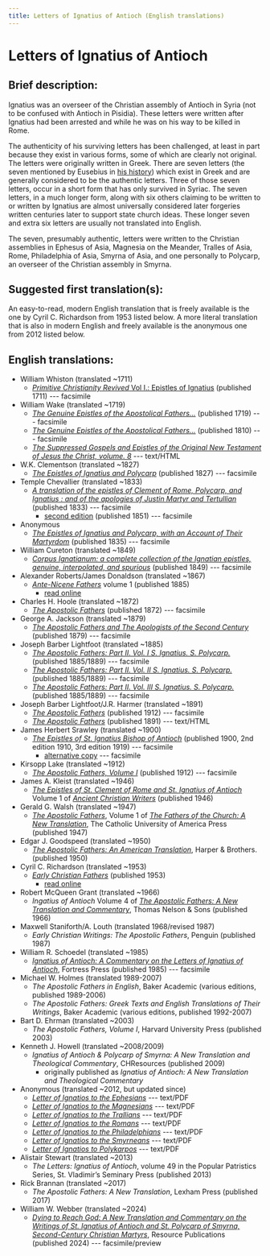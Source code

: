 ```yaml
---
title: Letters of Ignatius of Antioch (English translations)
---
```


# Letters of Ignatius of Antioch

## Brief description:

Ignatius was an overseer of the Christian assembly of Antioch in Syria (not to be confused with Antioch in Pisidia). These letters were written after Ignatius had been arrested and while he was on his way to be killed in Rome. 

The authenticity of his surviving letters has been challenged, at least in part because they exist in various forms, some of which are clearly not original. The letters were originally written in Greek. There are seven letters (the seven mentioned by Eusebius in [his history](eusebius-ecclesiasticalhistory.html)) which exist in Greek and are generally considered to be the authentic letters. Three of those seven letters, occur in a short form that has only survived in Syriac.  The seven letters, in a much longer form, along with six others claiming to be written to or written by Ignatius are almost universally considered later forgeries written centuries later to support state church ideas. These longer seven and extra six letters are usually not translated into English.

The seven, presumably authentic, letters were written to the Christian assemblies in Ephesus of Asia, Magnesia on the Meander, Tralles of Asia, Rome, Philadelphia of Asia, Smyrna of Asia, and one personally to Polycarp, an overseer of the Christian assembly in Smyrna.

## Suggested first translation(s):

An easy-to-read, modern English translation that is freely available is the one by Cyril C. Richardson from 1953 listed below. A more literal translation that is also in modern English and freely available is the anonymous one from 2012 listed below.

## English translations:
* William Whiston (translated ~1711)
  * [*Primitive Christianity Revived* Vol I.: Epistles of Ignatius](https://archive.org/details/primitivechristi01whis) (published 1711) --- facsimile
* William Wake (translated ~1719)
  * [*The Genuine Epistles of the Apostolical Fathers...*](https://archive.org/details/genuineepistleso1719wake) (published 1719) --- facsimile
  * [*The Genuine Epistles of the Apostolical Fathers...*](https://archive.org/details/genuineepistleso01wake) (published 1810) --- facsimile
  * [*The Suppressed Gospels and Epistles of the Original New Testament of Jesus the Christ, volume. 8*](http://www.gutenberg.org/ebooks/6514) --- text/HTML
* W.K. Clementson (translated ~1827)
  * [*The Epistles of Ignatius and Polycarp*](https://archive.org/details/TheEpistlesOfIgnatiusAndPolycarp) (published 1827) --- facsimile
* Temple Chevallier (translated ~1833)
  * [*A translation of the epistles of Clement of Rome, Polycarp, and Ignatius : and of the apologies of Justin Martyr and Tertullian*](https://archive.org/details/ATranslationOfTheEpistlesOfClement) (published 1833) --- facsimile
    * [second edition](https://archive.org/details/translationofepi00chev) (published 1851) --- facsimile
* Anonymous
  * [*The Epistles of Ignatius and Polycarp, with an Account of Their Martyrdom*](https://archive.org/details/TheMartyrdomOfIgnatius) (published 1835) --- facsimile
* William Cureton (translated ~1849)
  * [*Corpus Ignatianum: a complete collection of the Ignatian epistles, genuine, interpolated, and spurious*](https://archive.org/details/corpusignatianum00igna_0) (published 1849) --- facsimile
* Alexander Roberts/James Donaldson (translated ~1867)
  * [*Ante-Nicene Fathers*](anf.html) volume 1 (published 1885)
    * [read online](https://ccel.org/ccel/richardson/fathers/fathers.vi.ii.html)
* Charles H. Hoole (translated ~1872)
  * [*The Apostolic Fathers*](https://archive.org/details/apostolicfather00hoolgoog) (published 1872) --- facsimile
* George A. Jackson (translated ~1879)
  * [*The Apostolic Fathers and The Apologists of the Second Century*](https://archive.org/details/theapostolicfath00jackuoft) (published 1879) --- facsimile
* Joseph Barber Lightfoot (translated ~1885)
  * [*The Apostolic Fathers: Part II. Vol. I S. Ignatius. S. Polycarp.*](https://archive.org/details/apostolicfathers0201clem) (published 1885/1889) --- facsimile
  * [*The Apostolic Fathers: Part II. Vol. II S. Ignatius. S. Polycarp.*](https://archive.org/details/apostolicfathers0202clem) (published 1885/1889) --- facsimile
  * [*The Apostolic Fathers: Part II. Vol. III S. Ignatius. S. Polycarp.*](https://archive.org/details/apostolicfathers0203clem) (published 1885/1889) --- facsimile
* Joseph Barber Lightfoot/J.R. Harmer (translated ~1891)
  * [*The Apostolic Fathers*](https://archive.org/details/a590752000clemuoft) (published 1912) --- facsimile
  * [*The Apostolic Fathers*](http://www.katapi.org.uk/ApostolicFathers/ApFathers-Contents.html) (published 1891) --- text/HTML
* James Herbert Srawley (translated ~1900)
  * [*The Epistles of St. Ignatius Bishop of Antioch*](https://archive.org/details/epistlesstignat00ignagoog) (published 1900, 2nd edition 1910, 3rd edition 1919) --- facsimile
    * [alternative copy](https://archive.org/details/epistles00igna) --- facsimile
* Kirsopp Lake (translated ~1912)
  * [*The Apostolic Fathers, Volume I*](https://archive.org/details/apostolicfathers01lake) (published 1912) --- facsimile
* James A. Kleist (translated ~1946)
  * [*The Epistles of St. Clement of Rome and St. Ignatius of Antioch*](ancientchristianwriters_1.html) Volume 1 of [*Ancient Christian Writers*](ancientchristianwriters.html) (published 1946)
* Gerald G. Walsh (translated ~1947)
  * [*The Apostolic Fathers*](https://archive.org/details/in.ernet.dli.2015.58476), Volume 1 of [*The Fathers of the Church: A New Translation*](fathersofthechurch.html), The Catholic University of America Press (published 1947)
* Edgar J. Goodspeed (translated ~1950)
  * [*The Apostolic Fathers: An American Translation*](goodspeedapostolicfathers.html), Harper & Brothers. (published 1950)
* Cyril C. Richardson (translated ~1953)
  * [*Early Christian Fathers*](ecf.html) (published 1953)
    * [read online](http://www.ccel.org/ccel/richardson/fathers.vi.iii.html)
* Robert McQueen Grant (translated ~1966)
  * *Ingatius of Antioch* Volume 4 of [*The Apostolic Fathers: A New Translation and Commentary*](apostolicfathersnewtranslationandcommentary.html), Thomas Nelson & Sons (published 1966)
* Maxwell Staniforth/A. Louth (translated 1968/revised 1987)
  * *Early Christian Writings: The Apostolic Fathers*, Penguin (published 1987)
* William R. Schoedel (translated ~1985)
  * [*Ignatius of Antioch: A Commentary on the Letters of Ignatius of Antioch*](https://archive.org/details/ignatiusofantioc0000scho), Fortress Press (published 1985) --- facsimile
* Michael W. Holmes (translated 1989-2007)
  * *The Apostolic Fathers in English*, Baker Academic (various editions, published 1989-2006)
  * *The Apostolic Fathers: Greek Texts and English Translations of Their Writings*, Baker Academic (various editions, published 1992-2007)
* Bart D. Ehrman (translated ~2003)
  * *The Apostolic Fathers, Volume I*, Harvard University Press (published 2003)
* Kenneth J. Howell (translated ~2008/2009)
  * *Ignatius of Antioch & Polycarp of Smyrna: A New Translation and Theological Commentary*, CHResources (published 2009)
    * originally published as *Ignatius of Antioch: A New Translation and Theological Commentary*
* Anonymous (translated ~2012, but updated since)
  * [*Letter of Ignatios to the Ephesians*](http://www.biblicalaudio.com/text/ignatios_ephesians.pdf) --- text/PDF
  * [*Letter of Ignatios to the Magnesians*](http://www.biblicalaudio.com/text/ignatios_magnesians.pdf) --- text/PDF
  * [*Letter of Ignatios to the Trallians*](http://www.biblicalaudio.com/text/ignatios_trallians.pdf) --- text/PDF
  * [*Letter of Ignatios to the Romans*](http://www.biblicalaudio.com/text/ignatios_romans.pdf) --- text/PDF
  * [*Letter of Ignatios to the Philadelphians*](http://www.biblicalaudio.com/text/ignatios_philadelphians.pdf) --- text/PDF
  * [*Letter of Ignatios to the Smyrneans*](http://www.biblicalaudio.com/text/ignatios_smyrneans.pdf) --- text/PDF
  * [*Letter of Ignatios to Polykarpos*](http://www.biblicalaudio.com/text/ignatios_polykarpos.pdf) --- text/PDF
* Alistair Stewart (translated ~2013)
  * *The Letters: Ignatius of Antioch*, volume 49 in the Popular Patristics Series, St. Vladimir’s Seminary Press (published 2013)
* Rick Brannan (translated ~2017)
  * *The Apostolic Fathers: A New Translation*, Lexham Press (published 2017)
* William W. Webber (translated ~2024)
  * [*Dying to Reach God: A New Translation and Commentary on the Writings of St. Ignatius of Antioch and St. Polycarp of Smyrna, Second-Century Christian Martyrs*](https://books.google.com/books?id=olUXEQAAQBAJ), Resource Publications (published 2024) --- facsimile/preview

